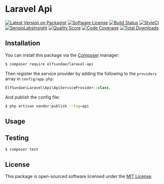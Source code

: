 # Laravel Api

[![Latest Version on Packagist](https://img.shields.io/packagist/v/elfsundae/laravel-api.svg?style=flat-square)](https://packagist.org/packages/elfsundae/laravel-api)
[![Software License](https://img.shields.io/badge/license-MIT-brightgreen.svg?style=flat-square)](LICENSE.md)
[![Build Status](https://img.shields.io/travis/ElfSundae/laravel-api/master.svg?style=flat-square)](https://travis-ci.org/ElfSundae/laravel-api)
[![StyleCI](https://styleci.io/repos/94031282/shield)](https://styleci.io/repos/94031282)
[![SensioLabsInsight](https://img.shields.io/sensiolabs/i/e9f65dda-cd57-4ff8-a9c3-313c8d1c4ced.svg?style=flat-square)](https://insight.sensiolabs.com/projects/e9f65dda-cd57-4ff8-a9c3-313c8d1c4ced)
[![Quality Score](https://img.shields.io/scrutinizer/g/elfsundae/laravel-api.svg?style=flat-square)](https://scrutinizer-ci.com/g/elfsundae/laravel-api)
[![Code Coverage](https://img.shields.io/scrutinizer/coverage/g/elfsundae/laravel-api/master.svg?style=flat-square)](https://scrutinizer-ci.com/g/elfsundae/laravel-api/?branch=master)
[![Total Downloads](https://img.shields.io/packagist/dt/elfsundae/laravel-api.svg?style=flat-square)](https://packagist.org/packages/elfsundae/laravel-api)

## Installation

You can install this package via the [Composer](https://getcomposer.org) manager:

```sh
$ composer require elfsundae/laravel-api
```

Then register the service provider by adding the following to the `providers` array in `config/app.php`:

```php
ElfSundae\Laravel\Api\ApiServiceProvider::class,
```

And publish the config file:

```sh
$ php artisan vendor:publish --tag=api
```

## Usage

## Testing

```sh
$ composer test
```

## License

This package is open-sourced software licensed under the [MIT License](LICENSE.md).
